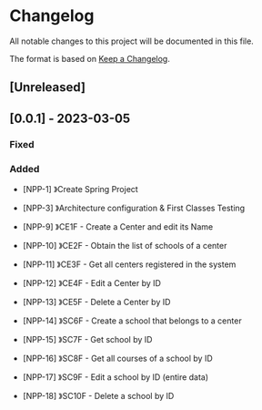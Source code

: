 # Changelog

All notable changes to this project will be documented in this file.

The format is based on [Keep a Changelog](https://keepachangelog.com/en/1.0.0/).

## [Unreleased]

## [0.0.1] - 2023-03-05

### Fixed

### Added

- [NPP-1] 》Create Spring Project 
- [NPP-3] 》Architecture configuration & First Classes Testing

- [NPP-9] 》CE1F - Create a Center and edit its Name
- [NPP-10] 》CE2F - Obtain the list of schools of a center
- [NPP-11] 》CE3F - Get all centers registered in the system
- [NPP-12] 》CE4F - Edit a Center by ID
- [NPP-13] 》CE5F - Delete a Center by ID

- [NPP-14] 》SC6F - Create a school that belongs to a center
- [NPP-15] 》SC7F - Get school by ID
- [NPP-16] 》SC8F - Get all courses of a school by ID
- [NPP-17] 》SC9F - Edit a school by ID (entire data)
- [NPP-18] 》SC10F - Delete a school by ID
